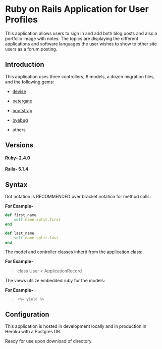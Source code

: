 # Ruby on Rails Application for User Profiles

This application allows users to sign in and add both blog posts and also a portfolio image with notes. The topics are displaying the different applications and software languages the user wishes to show to other site users as a forum posting.

## Introduction

This application uses three controllers, 8 models, a dozen migration files, and the following gems:

* [devise](https://rubygems.org/gems/devise)

* [petergate](https://rubygems.org/gems/petergate)

* [bootstrap](https://rubygems.org/gems/bootstrap)

* [byebug](https://rubygems.org/gems/byebug)

* others

## Versions

#### Ruby- 2.4.0

#### Rails- 5.1.4

## Syntax

Dot notation is RECOMMENDED over bracket notation for method calls:

**For Example-**
```ruby
def first_name
	self.name.split.first
end

def last_name
	self.name.split.last
end
```
The model and controller classes inherit from the application class:

**For Example-**

> class User < ApplicationRecord

The views utilize embedded ruby for the models:

**For Example-**

>     <%= yield %>

## Configuration

This application is hosted in development locally and in production in Heroku with a Postgres DB.

Ready for use upon download of directory.
